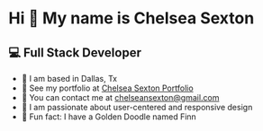 # Hi 👋 My name is Chelsea Sexton

## :computer: Full Stack Developer

- :round_pushpin: I am based in Dallas, Tx
- :open_file_folder: See my portfolio at [Chelsea Sexton Portfolio](https://chelsea314.github.io/portfolio)
- :e-mail: You can contact me at [chelseansexton@gmail.com](mailto:chelseansexton@gmail.com)
- :art: I am passionate about user-centered and responsive design
- :dog: Fun fact: I have a Golden Doodle named Finn
